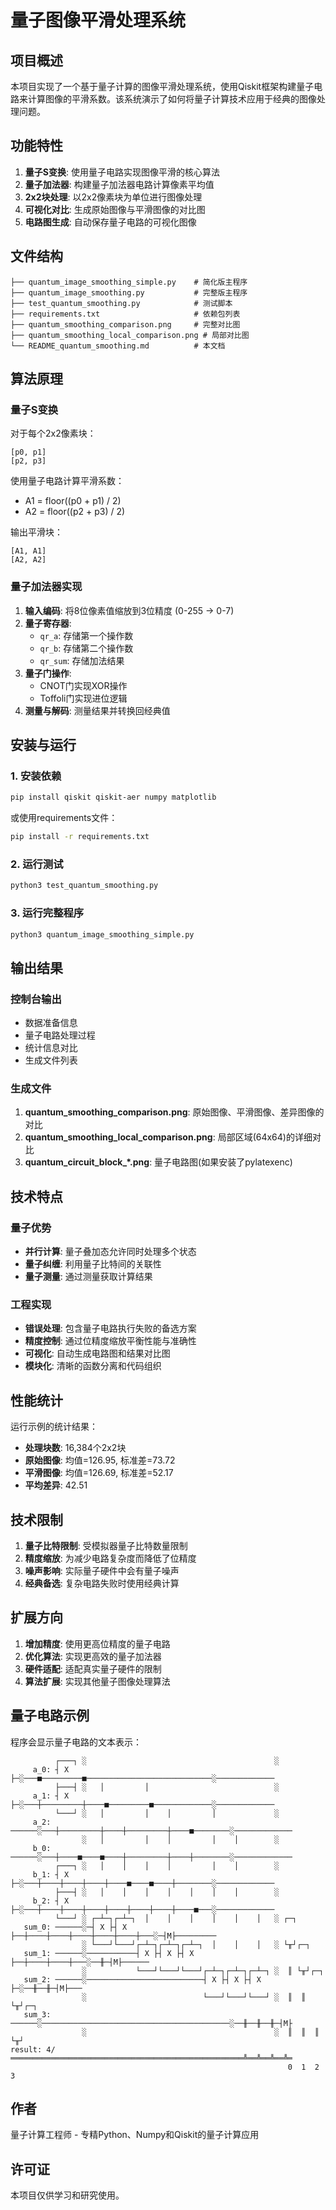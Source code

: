 # 量子图像平滑处理系统

## 项目概述

本项目实现了一个基于量子计算的图像平滑处理系统，使用Qiskit框架构建量子电路来计算图像的平滑系数。该系统演示了如何将量子计算技术应用于经典的图像处理问题。

## 功能特性

1. **量子S变换**: 使用量子电路实现图像平滑的核心算法
2. **量子加法器**: 构建量子加法器电路计算像素平均值
3. **2x2块处理**: 以2x2像素块为单位进行图像处理
4. **可视化对比**: 生成原始图像与平滑图像的对比图
5. **电路图生成**: 自动保存量子电路的可视化图像

## 文件结构

```
├── quantum_image_smoothing_simple.py    # 简化版主程序
├── quantum_image_smoothing.py           # 完整版主程序  
├── test_quantum_smoothing.py            # 测试脚本
├── requirements.txt                     # 依赖包列表
├── quantum_smoothing_comparison.png     # 完整对比图
├── quantum_smoothing_local_comparison.png # 局部对比图
└── README_quantum_smoothing.md          # 本文档
```

## 算法原理

### 量子S变换

对于每个2x2像素块：
```
[p0, p1]
[p2, p3]
```

使用量子电路计算平滑系数：
- A1 = floor((p0 + p1) / 2)
- A2 = floor((p2 + p3) / 2)

输出平滑块：
```
[A1, A1]
[A2, A2]
```

### 量子加法器实现

1. **输入编码**: 将8位像素值缩放到3位精度 (0-255 → 0-7)
2. **量子寄存器**: 
   - `qr_a`: 存储第一个操作数
   - `qr_b`: 存储第二个操作数
   - `qr_sum`: 存储加法结果
3. **量子门操作**:
   - CNOT门实现XOR操作
   - Toffoli门实现进位逻辑
4. **测量与解码**: 测量结果并转换回经典值

## 安装与运行

### 1. 安装依赖

```bash
pip install qiskit qiskit-aer numpy matplotlib
```

或使用requirements文件：
```bash
pip install -r requirements.txt
```

### 2. 运行测试

```bash
python3 test_quantum_smoothing.py
```

### 3. 运行完整程序

```bash
python3 quantum_image_smoothing_simple.py
```

## 输出结果

### 控制台输出
- 数据准备信息
- 量子电路处理过程
- 统计信息对比
- 生成文件列表

### 生成文件
1. **quantum_smoothing_comparison.png**: 原始图像、平滑图像、差异图像的对比
2. **quantum_smoothing_local_comparison.png**: 局部区域(64x64)的详细对比
3. **quantum_circuit_block_*.png**: 量子电路图(如果安装了pylatexenc)

## 技术特点

### 量子优势
- **并行计算**: 量子叠加态允许同时处理多个状态
- **量子纠缠**: 利用量子比特间的关联性
- **量子测量**: 通过测量获取计算结果

### 工程实现
- **错误处理**: 包含量子电路执行失败的备选方案
- **精度控制**: 通过位精度缩放平衡性能与准确性
- **可视化**: 自动生成电路图和结果对比图
- **模块化**: 清晰的函数分离和代码组织

## 性能统计

运行示例的统计结果：
- **处理块数**: 16,384个2x2块
- **原始图像**: 均值=126.95, 标准差=73.72
- **平滑图像**: 均值=126.69, 标准差=52.17
- **平均差异**: 42.51

## 技术限制

1. **量子比特限制**: 受模拟器量子比特数量限制
2. **精度缩放**: 为减少电路复杂度而降低了位精度
3. **噪声影响**: 实际量子硬件中会有量子噪声
4. **经典备选**: 复杂电路失败时使用经典计算

## 扩展方向

1. **增加精度**: 使用更高位精度的量子电路
2. **优化算法**: 实现更高效的量子加法器
3. **硬件适配**: 适配真实量子硬件的限制
4. **算法扩展**: 实现其他量子图像处理算法

## 量子电路示例

程序会显示量子电路的文本表示：

```
          ┌───┐ ░                                          ░             
     a_0: ┤ X ├─░───■─────────■────────────────────────────░─────────────
          ├───┤ ░   │         │                            ░             
     a_1: ┤ X ├─░───┼─────────┼────■─────────■─────────────░─────────────
          └───┘ ░   │         │    │         │             ░             
     a_2: ──────░───┼─────────┼────┼─────────┼────■────────░─────────────
                ░   │         │    │         │    │        ░             
     b_0: ──────░───┼────■────■────┼─────────┼────┼────────░─────────────
          ┌───┐ ░   │    │    │    │         │    │        ░             
     b_1: ┤ X ├─░───┼────┼────┼────┼────■────■────┼────────░─────────────
          ├───┤ ░   │    │    │    │    │    │    │        ░             
     b_2: ┤ X ├─░───┼────┼────┼────┼────┼────┼────┼────■───░─────────────
          └───┘ ░ ┌─┴─┐┌─┴─┐  │    │    │    │    │    │   ░ ┌─┐         
   sum_0: ──────░─┤ X ├┤ X ├──┼────┼────┼────┼────┼────┼───░─┤M├─────────
                ░ └───┘└───┘┌─┴─┐┌─┴─┐┌─┴─┐  │    │    │   ░ └╥┘┌─┐      
   sum_1: ──────░───────────┤ X ├┤ X ├┤ X ├──┼────┼────┼───░──╫─┤M├──────
                ░           └───┘└───┘└───┘┌─┴─┐┌─┴─┐┌─┴─┐ ░  ║ └╥┘┌─┐   
   sum_2: ──────░──────────────────────────┤ X ├┤ X ├┤ X ├─░──╫──╫─┤M├───
                ░                          └───┘└───┘└───┘ ░  ║  ║ └╥┘┌─┐
   sum_3: ──────░──────────────────────────────────────────░──╫──╫──╫─┤M├
                ░                                          ░  ║  ║  ║ └╥┘
result: 4/════════════════════════════════════════════════════╩══╩══╩══╩═
                                                              0  1  2  3 
```

## 作者

量子计算工程师 - 专精Python、Numpy和Qiskit的量子计算应用

## 许可证

本项目仅供学习和研究使用。